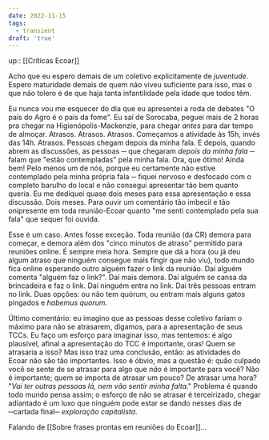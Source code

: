 ```yaml
---
date: 2022-11-15
tags:
  - transient
draft: 'true'
---
```

up:: [[Críticas Ecoar]]

Acho que eu espero demais de um coletivo explicitamente de *juventude*. Espero maturidade demais de quem não viveu suficiente para isso, mas o que não tolero é de que haja tanta infantilidade pela idade que todos têm. 

Eu nunca vou me esquecer do dia que eu apresentei a roda de debates "O país do Agro é o país da fome". Eu saí de Sorocaba, peguei mais de 2 horas pra chegar na Higienópolis-Mackenzie, para chegar *antes* para dar tempo de almoçar. Atrasos. Atrasos. Atrasos. Começamos a atividade às 15h, invés das 14h. Atrasos. Pessoas chegam depois da minha fala. E depois, quando abrem as discussões, as pessoas ─ que chegaram *depois da minha fala* ─ falam que "estão contempladas" pela minha fala. Ora, que ótimo! Ainda bem! Pelo menos um de nós, porque eu certamente não estive contemplado pela minha própria fala ─ fiquei nervoso e desfocado com o completo barulho do local e não consegui apresentar tão bem quanto queria. Eu me dediquei quase dois meses para essa apresentação e essa discussão. Dois meses. Para ouvir um comentário tão imbecil e tão onipresente em toda reunião-Ecoar quanto "me senti contemplado pela sua fala" que sequer foi ouvida. 

Esse é um caso. Antes fosse exceção. Toda reunião (da CR) demora para começar, e demora além dos "cinco minutos de atraso" permitido para reuniões online. É sempre meia hora. Sempre que dá a hora (ou já deu algum atraso que ninguém consegue mais fingir que não viu), todo mundo fica online esperando outro alguém fazer o link da reunião. Daí alguém comenta "alguém faz o link?". Daí mais demora. Daí alguém se cansa da brincadeira e faz o link. Daí ninguém entra no link. Daí três pessoas entram no link. Duas opções: ou não tem quórum, ou entram mais alguns gatos pingados e *habemus quorum*. 

Último comentário: eu imagino que as pessoas desse coletivo fariam o máximo para não se atrasarem, digamos, para a apresentação de seus TCCs. Eu faço um esforço para imaginar isso, mas tentemos: é algo plausível, afinal a apresentação do TCC é importante, oras! Quem se atrasaria a isso? Mas isso traz uma conclusão, então: as atividades do Ecoar não são tão importantes. Isso é óbvio, mas a questão é: quão culpado você se sente de se atrasar para algo que *não* é importante para você? Não é importante; quem se importa de atrasar um pouco? De atrasar uma hora? "*Vai ter outras pessoas lá, nem vão sentir minha falta*." Problema é quando todo mundo pensa assim; o esforço de não se atrasar é terceirizado, chegar adiantado é um luxo que ninguém pode estar se dando nesses dias de ─cartada final─ *exploração capitalista*. 

Falando de [[Sobre frases prontas em reuniões do Ecoar]]...